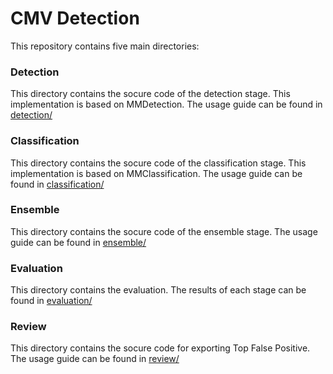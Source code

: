 # CMV Detection

This repository contains five main directories:

### Detection

This directory contains the socure code of the detection stage. This implementation is based on MMDetection. The usage guide can be found in [detection/](detection/)

### Classification

This directory contains the socure code of the classification stage. This implementation is based on MMClassification. The usage guide can be found in [classification/](classification/)

### Ensemble

This directory contains the socure code of the ensemble stage. The usage guide can be found in [ensemble/](ensemble/)

### Evaluation

This directory contains the evaluation. The results of each stage can be found in [evaluation/](evaluation/)

### Review

This directory contains the socure code for exporting Top False Positive. The usage guide can be found in [review/](review/)